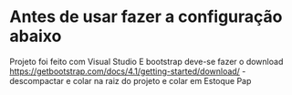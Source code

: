# Antes de usar fazer a configuração abaixo

Projeto foi feito com Visual Studio E bootstrap deve-se fazer o download https://getbootstrap.com/docs/4.1/getting-started/download/ - descompactar e colar na raiz do projeto 
e colar em Estoque Pap
